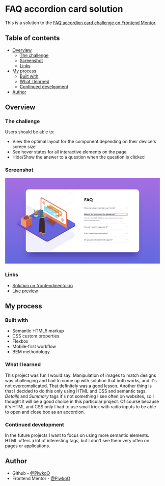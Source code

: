 # FAQ accordion card solution

This is a solution to the [FAQ accordion card challenge on Frontend Mentor](https://www.frontendmentor.io/challenges/faq-accordion-card-XlyjD0Oam).

## Table of contents

- [Overview](#overview)
  - [The challenge](#the-challenge)
  - [Screenshot](#screenshot)
  - [Links](#links)
- [My process](#my-process)
  - [Built with](#built-with)
  - [What I learned](#what-i-learned)
  - [Continued development](#continued-development)
- [Author](#author)

## Overview

### The challenge

Users should be able to:

- View the optimal layout for the component depending on their device's screen size
- See hover states for all interactive elements on the page
- Hide/Show the answer to a question when the question is clicked

### Screenshot

![Project preview](design/project-preview.png)

### Links

- [Solution on frontendmentor.io]()
- [Live preview]()

## My process

### Built with

- Semantic HTML5 markup
- CSS custom properties
- Flexbox
- Mobile-first workflow
- BEM methodology

### What I learned

This project was fun I would say. Manipulation of images to match designs was challenging and had to come up with solution that both works, and it's not overcomplicated. That definitely was a good lesson. Another thing is that I decided to do this only using HTML and CSS and semantic tags. *Details* and *Summary* tags it's not something I see often on websites, so I thought it will be a good choice in this particular project. Of course because it's HTML and CSS only I had to use small trick with radio inputs to be able to open and close box as an accordion.

### Continued development

In the future projects I want to focus on using more semantic elements. HTML offers a lot of interesting tags, but I don't see them very often on pages or applications.

## Author

- Github - [@PiwkoO](https://github.com/PiwkoO)
- Frontend Mentor - [@PiwkoO](https://www.frontendmentor.io/profile/PiwkoO)